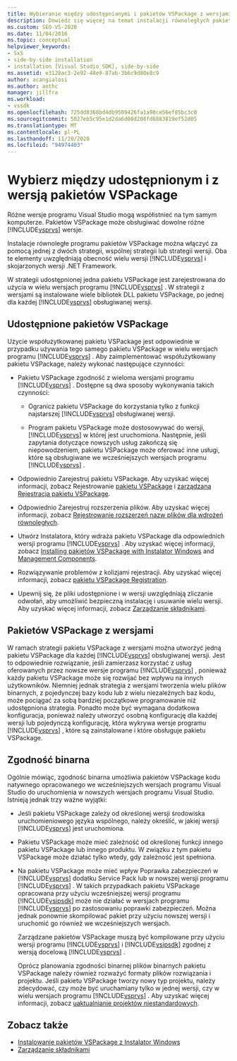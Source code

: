 ```yaml
---
title: Wybieranie między udostępnianymi i pakietów VSPackage z wersjami | Microsoft Docs
description: Dowiedz się więcej na temat instalacji równoległych pakietów VSPackage za pomocą strategii udostępnionych lub z obsługą wersji z wieloma wersjami programu Visual Studio i .NET Framework.
ms.custom: SEO-VS-2020
ms.date: 11/04/2016
ms.topic: conceptual
helpviewer_keywords:
- SxS
- side-by-side installation
- installation [Visual Studio SDK], side-by-side
ms.assetid: e3128ac3-2e92-48e9-87ab-3b6c9d80e8c9
author: acangialosi
ms.author: anthc
manager: jillfra
ms.workload:
- vssdk
ms.openlocfilehash: 725dd8368bd4db9509426fa1a98ce56ef85bc3c0
ms.sourcegitcommit: 5027eb5c95e1d2da6d08d208fd6883819ef52d05
ms.translationtype: MT
ms.contentlocale: pl-PL
ms.lasthandoff: 11/20/2020
ms.locfileid: "94974403"
---
```

# <a name="choose-between-shared-and-versioned-vspackages"></a>Wybierz między udostępnionym i z wersją pakietów VSPackage
Różne wersje programu Visual Studio mogą współistnieć na tym samym komputerze. Pakietów VSPackage może obsługiwać dowolne różne [!INCLUDE[vsprvs](../code-quality/includes/vsprvs_md.md)] wersje.

 Instalacje równoległe programu pakietów VSPackage można włączyć za pomocą jednej z dwóch strategii, wspólnej strategii lub strategii wersji. Oba te elementy uwzględniają obecność wielu wersji [!INCLUDE[vsprvs](../code-quality/includes/vsprvs_md.md)] i skojarzonych wersji .NET Framework.

 W strategii udostępnionej jedna pakietu VSPackage jest zarejestrowana do użycia w wielu wersjach programu [!INCLUDE[vsprvs](../code-quality/includes/vsprvs_md.md)] . W strategii z wersjami są instalowane wiele bibliotek DLL pakietu VSPackage, po jednej dla każdej [!INCLUDE[vsprvs](../code-quality/includes/vsprvs_md.md)] obsługiwanej wersji.

## <a name="shared-vspackages"></a>Udostępnione pakietów VSPackage
 Użycie współużytkowanej pakietu VSPackage jest odpowiednie w przypadku używania tego samego pakietu VSPackage w wielu wersjach programu [!INCLUDE[vsprvs](../code-quality/includes/vsprvs_md.md)] . Aby zaimplementować współużytkowany pakietu VSPackage, należy wykonać następujące czynności:

- Pakietu VSPackage zgodność z wieloma wersjami programu [!INCLUDE[vsprvs](../code-quality/includes/vsprvs_md.md)] . Dostępne są dwa sposoby wykonywania takich czynności:

  - Ogranicz pakietu VSPackage do korzystania tylko z funkcji najstarszej [!INCLUDE[vsprvs](../code-quality/includes/vsprvs_md.md)] obsługiwanej wersji.

  - Program pakietu VSPackage może dostosowywać do wersji, [!INCLUDE[vsprvs](../code-quality/includes/vsprvs_md.md)] w której jest uruchomiona. Następnie, jeśli zapytania dotyczące nowszych usług zakończą się niepowodzeniem, pakietu VSPackage może oferować inne usługi, które są obsługiwane we wcześniejszych wersjach programu [!INCLUDE[vsprvs](../code-quality/includes/vsprvs_md.md)] .

- Odpowiednio Zarejestruj pakietu VSPackage. Aby uzyskać więcej informacji, zobacz Rejestrowanie [pakietu VSPackage](../extensibility/internals/vspackage-registration.md) i [zarządzana Rejestracja pakietu VSPackage](/previous-versions/bb166783(v=vs.100)).

- Odpowiednio Zarejestruj rozszerzenia plików. Aby uzyskać więcej informacji, zobacz [Rejestrowanie rozszerzeń nazw plików dla wdrożeń równoległych](../extensibility/registering-file-name-extensions-for-side-by-side-deployments.md).

- Utwórz Instalatora, który wdraża pakietu VSPackage dla odpowiednich wersji programu [!INCLUDE[vsprvs](../code-quality/includes/vsprvs_md.md)] . Aby uzyskać więcej informacji, zobacz [Installing pakietów VSPackage with Instalator Windows](../extensibility/internals/installing-vspackages-with-windows-installer.md) and [Management Components](../extensibility/internals/component-management.md).

- Rozwiązywanie problemów z kolizjami rejestracji. Aby uzyskać więcej informacji, zobacz [pakietu VSPackage Registration](../extensibility/internals/vspackage-registration.md).

- Upewnij się, że pliki udostępnione i w wersji uwzględniają zliczanie odwołań, aby umożliwić bezpieczną instalację i usuwanie wielu wersji. Aby uzyskać więcej informacji, zobacz [Zarządzanie składnikami](../extensibility/internals/component-management.md).

## <a name="versioned-vspackages"></a>Pakietów VSPackage z wersjami
 W ramach strategii pakietu VSPackage z wersjami można utworzyć jedną pakietu VSPackage dla każdej [!INCLUDE[vsprvs](../code-quality/includes/vsprvs_md.md)] obsługiwanej wersji. Jest to odpowiednie rozwiązanie, jeśli zamierzasz korzystać z usług oferowanych przez nowsze wersje programu [!INCLUDE[vsprvs](../code-quality/includes/vsprvs_md.md)] , ponieważ każdy pakietu VSPackage może się rozwijać bez wpływu na innych użytkowników. Niemniej jednak strategia z wersjami tworzenia wielu plików binarnych, z pojedynczej bazy kodu lub z wielu niezależnych baz kodu, może pociągać za sobą bardziej początkowe programowanie niż udostępniona strategia. Ponadto może być wymagana dodatkowa konfiguracja, ponieważ należy utworzyć osobną konfigurację dla każdej wersji lub pojedynczą konfigurację, która wykrywa wersje programu [!INCLUDE[vsprvs](../code-quality/includes/vsprvs_md.md)] , które są zainstalowane i które obsługuje pakietu VSPackage.

## <a name="binary-compatibility"></a>Zgodność binarna
 Ogólnie mówiąc, zgodność binarna umożliwia pakietów VSPackage kodu natywnego opracowanego we wcześniejszych wersjach programu Visual Studio do uruchomienia w nowszych wersjach programu Visual Studio. Istnieją jednak trzy ważne wyjątki:

- Jeśli pakietu VSPackage zależy od określonej wersji środowiska uruchomieniowego języka wspólnego, należy określić, w jakiej wersji [!INCLUDE[vsprvs](../code-quality/includes/vsprvs_md.md)] jest uruchomiona.

- Pakietu VSPackage może mieć zależność od określonej funkcji innego pakietu VSPackage lub innego produktu. W związku z tym pakietu VSPackage może działać tylko wtedy, gdy zależność jest spełniona.

- Na pakietu VSPackage może mieć wpływ Poprawka zabezpieczeń w [!INCLUDE[vsprvs](../code-quality/includes/vsprvs_md.md)] dodatku Service Pack lub w nowszej wersji programu [!INCLUDE[vsprvs](../code-quality/includes/vsprvs_md.md)] . W takich przypadkach pakietu VSPackage opracowana przy użyciu wcześniejszej wersji programu [!INCLUDE[vsipsdk](../extensibility/includes/vsipsdk_md.md)] może nie działać w wersjach programu [!INCLUDE[vsprvs](../code-quality/includes/vsprvs_md.md)] po zastosowaniu poprawki zabezpieczeń. Można jednak ponownie skompilować pakiet przy użyciu nowszej wersji i uruchomić go również we wcześniejszych wersjach.

  Zarządzane pakietów VSPackage muszą być kompilowane przy użyciu wersji programu [!INCLUDE[vsprvs](../code-quality/includes/vsprvs_md.md)] i [!INCLUDE[vsipsdk](../extensibility/includes/vsipsdk_md.md)] zgodnej z wersją docelową [!INCLUDE[vsprvs](../code-quality/includes/vsprvs_md.md)] .

  Oprócz planowania zgodności binarnej plików binarnych pakietu VSPackage należy również rozważyć formaty plików rozwiązania i projektu. Jeśli pakietu VSPackage tworzy nowy typ projektu, należy zdecydować, czy może być uruchamiany tylko w jednej wersji, czy w wielu wersjach programu [!INCLUDE[vsprvs](../code-quality/includes/vsprvs_md.md)] . Aby uzyskać więcej informacji, zobacz [uaktualnianie projektów niestandardowych](../extensibility/internals/upgrading-projects.md#upgrading-custom-projects).

## <a name="see-also"></a>Zobacz także
- [Instalowanie pakietów VSPackage z Instalator Windows](../extensibility/internals/installing-vspackages-with-windows-installer.md)
- [Zarządzanie składnikami](../extensibility/internals/component-management.md)